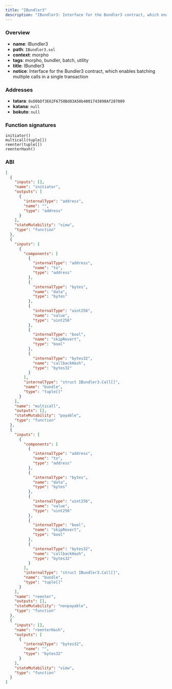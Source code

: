 ```yaml
---
title: "IBundler3"
description: "IBundler3: Interface for the Bundler3 contract, which enables batching multiple calls in a single transaction"
---
```


### Overview

- **name**: IBundler3
- **path**: `IBundler3.sol`
- **context**: morpho
- **tags**: morpho, bundler, batch, utility
- **title**: IBundler3
- **notice**: Interface for the Bundler3 contract, which enables batching multiple calls in a single transaction

### Addresses

- **tatara**: `0xD0bDf3E62F6750Bd83A50b4001743898Af287009`
- **katana**: `null`
- **bokuto**: `null`

### Function signatures

```
initiator()
multicall(tuple[])
reenter(tuple[])
reenterHash()
```

### ABI

```json
[
  {
    "inputs": [],
    "name": "initiator",
    "outputs": [
      {
        "internalType": "address",
        "name": "",
        "type": "address"
      }
    ],
    "stateMutability": "view",
    "type": "function"
  },
  {
    "inputs": [
      {
        "components": [
          {
            "internalType": "address",
            "name": "to",
            "type": "address"
          },
          {
            "internalType": "bytes",
            "name": "data",
            "type": "bytes"
          },
          {
            "internalType": "uint256",
            "name": "value",
            "type": "uint256"
          },
          {
            "internalType": "bool",
            "name": "skipRevert",
            "type": "bool"
          },
          {
            "internalType": "bytes32",
            "name": "callbackHash",
            "type": "bytes32"
          }
        ],
        "internalType": "struct IBundler3.Call[]",
        "name": "bundle",
        "type": "tuple[]"
      }
    ],
    "name": "multicall",
    "outputs": [],
    "stateMutability": "payable",
    "type": "function"
  },
  {
    "inputs": [
      {
        "components": [
          {
            "internalType": "address",
            "name": "to",
            "type": "address"
          },
          {
            "internalType": "bytes",
            "name": "data",
            "type": "bytes"
          },
          {
            "internalType": "uint256",
            "name": "value",
            "type": "uint256"
          },
          {
            "internalType": "bool",
            "name": "skipRevert",
            "type": "bool"
          },
          {
            "internalType": "bytes32",
            "name": "callbackHash",
            "type": "bytes32"
          }
        ],
        "internalType": "struct IBundler3.Call[]",
        "name": "bundle",
        "type": "tuple[]"
      }
    ],
    "name": "reenter",
    "outputs": [],
    "stateMutability": "nonpayable",
    "type": "function"
  },
  {
    "inputs": [],
    "name": "reenterHash",
    "outputs": [
      {
        "internalType": "bytes32",
        "name": "",
        "type": "bytes32"
      }
    ],
    "stateMutability": "view",
    "type": "function"
  }
]
```

